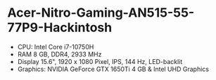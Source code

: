 # Acer-Nitro-Gaming-AN515-55-77P9-Hackintosh
- CPU:	Intel Core i7-10750H
- RAM	8 GB, DDR4, 2933 MHz
- Display 15.6", 1920 x 1080 Pixel, IPS, 144 Hz, LED-backlit
- Graphics: NVIDIA GeForce GTX 1650Ti 4 GB & Intel UHD Graphics
